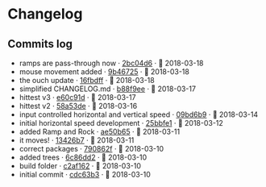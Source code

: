 # Changelog

## Commits log
- ramps are pass-through now · [2bc04d6](http://github.com/$3/$4/commit/2bc04d66f6f8df7ed8640407dbed4305c2899905) · 📅 2018-03-18
- mouse movement added · [9b46725](http://github.com/$3/$4/commit/9b46725293006bee2384543b83be152dc8f3baee) · 📅 2018-03-18
- the ouch update · [16fbdff](http://github.com/$3/$4/commit/16fbdffa573446ba3420ea0ecde28c241bb747ea) · 📅 2018-03-18
- simplified CHANGELOG.md · [b88f9ee](http://github.com/$3/$4/commit/b88f9eeda8f66077741ad082e4b3e018c7728ad3) · 📅 2018-03-17
- hittest v3 · [e60c91d](http://github.com/$3/$4/commit/e60c91deb32df88befdcd41a34575b57688e7422) · 📅 2018-03-17
- hittest v2 · [58a53de](http://github.com/$3/$4/commit/58a53de1d50a7a8463b5159a24cc53bc202b51bb) · 📅 2018-03-16
- input controlled horizontal and vertical speed · [09bd6b9](http://github.com/$3/$4/commit/09bd6b98a13e2814beb24917ec373645a45704ca) · 📅 2018-03-14
- initial horizontal speed development · [25bbfe1](http://github.com/$3/$4/commit/25bbfe1030c16d37899a0842b031ed1885466940) · 📅 2018-03-12
- added Ramp and Rock · [ae50b65](http://github.com/$3/$4/commit/ae50b656a5da173f27052ab798fc36e63c23f410) · 📅 2018-03-11
- it moves! · [13426b7](http://github.com/$3/$4/commit/13426b720310e0ff13f088817de15e7d810d714a) · 📅 2018-03-11
- correct packages · [790862f](http://github.com/$3/$4/commit/790862f8b382cfcf5e6b8e1732601ec4323c8dd2) · 📅 2018-03-10
- added trees · [6c86dd2](http://github.com/$3/$4/commit/6c86dd25c4044a43cc2a1c3ab6645a8475006d68) · 📅 2018-03-10
- build folder · [c2af162](http://github.com/$3/$4/commit/c2af162855385b49b0eb10049dd0ff72a5650578) · 📅 2018-03-10
- initial commit ·
[cdc63b3](http://github.com/$3/$4/commit/cdc63b3a09970978768814481c7ee2543a5741ad) · 📅 2018-03-10
